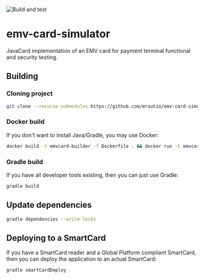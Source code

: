 ![Build and test](https://github.com/mrautio/emv-card-simulator/workflows/Docker%20Image%20CI/badge.svg)

# emv-card-simulator

JavaCard implementation of an EMV card for payment terminal functional and security testing.

## Building

### Cloning project

```sh
git clone --recurse-submodules https://github.com/mrautio/emv-card-simulator.git
```

### Docker build

If you don't want to install Java/Gradle, you may use Docker:

```sh
docker build -t emvcard-builder -f Dockerfile . && docker run -t emvcard-builder
```

### Gradle build

If you have all developer tools existing, then you can just use Gradle:

```sh
gradle build
```

## Update dependencies

```sh
gradle dependencies --write-locks
```

## Deploying to a SmartCard

If you have a SmartCard reader and a Global Platform compliant SmartCard, then you can deploy the application to an actual SmartCard:

```sh
gradle smartCardDeploy
```
